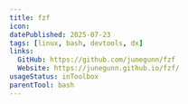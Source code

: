 ```yaml
---
title: fzf
icon:
datePublished: 2025-07-23
tags: [linux, bash, devtools, dx]
links:
  GitHub: https://github.com/junegunn/fzf
  Website: https://junegunn.github.io/fzf/
usageStatus: inToolbox
parentTool: bash
---
```

